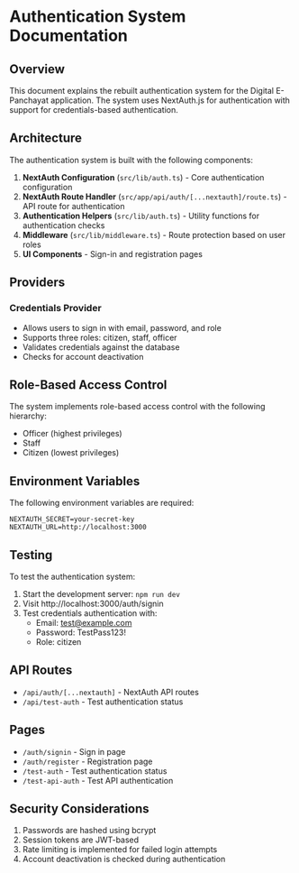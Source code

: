 # Authentication System Documentation

## Overview

This document explains the rebuilt authentication system for the Digital E-Panchayat application. The system uses NextAuth.js for authentication with support for credentials-based authentication.

## Architecture

The authentication system is built with the following components:

1. **NextAuth Configuration** (`src/lib/auth.ts`) - Core authentication configuration
2. **NextAuth Route Handler** (`src/app/api/auth/[...nextauth]/route.ts`) - API route for authentication
3. **Authentication Helpers** (`src/lib/auth.ts`) - Utility functions for authentication checks
4. **Middleware** (`src/lib/middleware.ts`) - Route protection based on user roles
5. **UI Components** - Sign-in and registration pages

## Providers

### Credentials Provider
- Allows users to sign in with email, password, and role
- Supports three roles: citizen, staff, officer
- Validates credentials against the database
- Checks for account deactivation

## Role-Based Access Control

The system implements role-based access control with the following hierarchy:
- Officer (highest privileges)
- Staff 
- Citizen (lowest privileges)

## Environment Variables

The following environment variables are required:

```
NEXTAUTH_SECRET=your-secret-key
NEXTAUTH_URL=http://localhost:3000
```

## Testing

To test the authentication system:

1. Start the development server: `npm run dev`
2. Visit http://localhost:3000/auth/signin
3. Test credentials authentication with:
   - Email: test@example.com
   - Password: TestPass123!
   - Role: citizen

## API Routes

- `/api/auth/[...nextauth]` - NextAuth API routes
- `/api/test-auth` - Test authentication status

## Pages

- `/auth/signin` - Sign in page
- `/auth/register` - Registration page
- `/test-auth` - Test authentication status
- `/test-api-auth` - Test API authentication

## Security Considerations

1. Passwords are hashed using bcrypt
2. Session tokens are JWT-based
3. Rate limiting is implemented for failed login attempts
4. Account deactivation is checked during authentication